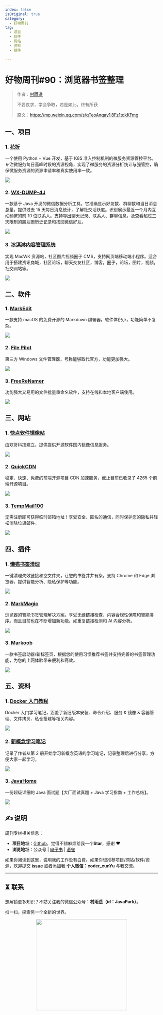 ```yaml
---
index: false
isOriginal: true
category:
  - 好物周刊
tag:
  - 项目
  - 软件
  - 网站
  - 资料
  - 插件

---
```


# 好物周刊#90：浏览器书签整理

> 作者：[村雨遥](https://github.com/cunyu1943)
> 
> 不要哀求，学会争取，若是如此，终有所获
> 
> 原文：https://mp.weixin.qq.com/s/qTeoAnqay1i8Fz1tdkKFmg

## 一、项目

### 1. [花折](https://github.com/CassInfra/KubeDoor)

一个使用 Python + Vue 开发，基于 K8S 准入控制机制的微服务资源管控平台。专注微服务每日高峰时段的资源视角，实现了微服务的资源分析统计与强管控，确保微服务资源的资源申请率和真实使用率一致。

![](assets/0104-0110/1736208567041-1b4ed21d-2536-4793-93fe-eb8f6485c8cc.webp)

### 2. [WX-DUMP-4J](https://github.com/xuchengsheng/wx-dump-4j)

一款基于 Java 开发的微信数据分析工具。它准确显示好友数、群聊数和当日消息总量，提供过去 15 天每日消息统计，了解社交活跃度。识别展示最近一个月内互动频繁的前 10 位联系人。支持导出聊天记录、联系人、群聊信息，及查看超过三天限制的朋友圈历史记录和找回微信好友。

![](assets/0104-0110/1736208732739-6b8f8c34-f93f-464e-a164-8a667835a8a5.webp)

### 3. [冰淇淋内容管理系统](https://github.com/Thecosy/IceCMS)

实现 MacWK 资源站，社区图片视频圈子 CMS，支持网页端移动端小程序。适合用于搭建资讯商城，社区论坛，聊天交友社区，博客，圈子，论坛，图片，视频，社交网站等。

![](assets/0104-0110/1736209217943-604e3de0-c430-429b-b7e1-b9fd5a0148a0.webp)

## 二、软件

### 1. [MarkEdit](https://github.com/MarkEdit-app/MarkEdit)

一款支持 macOS 的免费开源的 Markdown 编辑器，软件体积小，功能简单不复杂。

![](assets/0104-0110/1736246816657-28946273-03eb-4df6-94fa-4ccf2e462e82.webp)

### 2. [File Pilot](https://filepilot.tech/)

第三方 Windows 文件管理器，号称能够取代官方，功能更加强大。

![](assets/0104-0110/1736294642368-d6e1cec2-f7f6-427e-8cee-f49a743ab60a.webp)

### 3. [FreeReNamer](https://github.com/cyhuajuan/FreeReNamer)

功能强大又易用的文件批量重命名软件，支持在线和本地客户端使用。

![](assets/0104-0110/1736391771196-21854c26-32cc-44c5-a1f7-f168c3adf29d.webp)

## 三、网站

### 1. [快点软件镜像站](https://mirrors.quickso.cn/)

由欢哥科技建立，提供提供开源软件国内镜像信息服务。

![](assets/0104-0110/1736246472852-16785592-5165-424e-b604-6cb70ab068ec.webp)

### 2. [QuickCDN](https://cdn.quickso.cn/)

稳定、快速、免费的前端开源项目 CDN 加速服务，截止目前已收录了 4265 个前端开源项目。

![](assets/0104-0110/1736246694776-2196ea2d-2363-4576-98ab-c4bb18432dda.webp)

### 3. [TempMail100](https://tempmail100.com/)

无需注册即可获得临时邮箱地址！享受安全、匿名的通信，同时保护您的隐私并轻松消除垃圾邮件。

![](assets/0104-0110/1736246901642-1c7f782d-5826-4ff6-86ec-e171afd53b95.webp)

## 四、插件

### 1. [懒猫书签清理](https://chromewebstore.google.com/detail/懒猫书签清理/aeehapalakdoclgmfeondmephgiandef)

一键清理失效链接和空文件夹，让您的书签井井有条。支持 Chrome 和 Edge 浏览器，提供智能分析、隐私保护等功能。

![](assets/0104-0110/1736294496109-a2e99691-1c61-48ae-bd1c-d30660443151.webp)

### 2. [MarkMagic](https://chromewebstore.google.com/detail/markmagic-智能书签管理器/efpddbdnjokoakknlfljkcndcaonilpg)

浏览器的智能书签管理解决方案。享受无缝链接检查、内容合规性保障和智能排序。而且目前也在不断增加新功能，如重复链接检测和 AI 内容分析。

![](assets/0104-0110/1736294846843-fbba2601-f281-4c7e-8b75-7be31dee1cbd.webp)

### 3. [Markoob](https://chromewebstore.google.com/detail/markoob-书签启动器/lnhnllkaacmnkffnjgcnokifakeckido)

一款书签启动器/新标签页，根据您的使用习惯推荐书签并支持完善的书签管理功能，为您的上网体验带来便利和高效。

![](assets/0104-0110/1736295034315-484a36a9-3086-444c-983e-4a873442e7cc.webp)

## 五、资料

### 1. [Docker 入门教程](https://github.com/jaywcjlove/docker-tutorial)

Docker 入门学习笔记，涵盖了新旧版本安装、命令介绍、服务 & 镜像 & 容器管理、文件拷贝、私仓搭建等相关内容。

![](assets/0104-0110/1736208239778-2b9b7f80-c953-40fd-aec7-31c53a747a02.webp)

### 2. [新概念学习笔记](https://github.com/andylee1890/NewConceptEnglish)

记录了作者从第 2 册开始学习新概念英语的学习笔记，记录整理后进行分享，方便大家一起学习。

![](assets/0104-0110/1736208838807-5f824765-8411-4419-a375-a6187285aa4c.webp)

### 3. [JavaHome](https://github.com/whx123/JavaHome)

一份超级详细的 Java 面试题【大厂面试真题 + Java 学习指南 + 工作总结】。

![](assets/0104-0110/1736387230329-c4ea3edc-38ff-4a0b-b889-775871377a49.webp)

## ✍️ 说明

周刊专栏相关信息：

- **项目地址**：[Github](https://github.com/cunyu1943/weekly)，觉得不错麻烦给我一个**Star**，感谢 ❤️
- **浏览地址**：公众号 | [电子书](https://cunyu1943.github.io/weekly) | [语雀](https://yuque.com/cunyu1943/weekly)

如果你阅读到这里，说明我的工作没有白费。如果你想推荐项目/网站/软件/资源，欢迎提交 **[issue](https://github.com/cunyu1943/weekly/issues)** 或者添加我 **个人微信：coder_cunYu** 与我交流。

---

## ⏳ 联系

想解锁更多知识？不妨关注我的微信公众号：**村雨遥（id：JavaPark）**。

扫一扫，探索另一个全新的世界。

<center>
<img src="/contact/contact.png" width="300">
</center>


